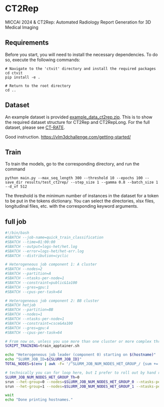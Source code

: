 # CT2Rep
MICCAI 2024 & CT2Rep: Automated Radiology Report Generation for 3D Medical Imaging
 
 
## Requirements

Before you start, you will need to install the necessary dependencies. To do so, execute the following commands:

```setup
# Navigate to the 'ctvit' directory and install the required packages
cd ctvit
pip install -e .

# Return to the root directory
cd ..
```

## Dataset

An example dataset is provided [example_data_ct2rep.zip](https://huggingface.co/generatect/GenerateCT/blob/main/example_data_ct2rep.zip). This is to show the required dataset structure for CT2Rep and CT2RepLong. For the full dataset, please see [CT-RATE](https://huggingface.co/datasets/ibrahimhamamci/CT-RATE).

Good instruction. 
https://vlm3dchallenge.com/getting-started/


## Train

To train the models, go to the corresponding directory, and run the command

```train
python main.py --max_seq_length 300 --threshold 10 --epochs 100 --save_dir results/test_ct2rep/ --step_size 1 --gamma 0.8 --batch_size 1 --d_vf 512
```
The threshold is the minimum number of instances in the dataset for a token to be put in the tokens dictionary. You can select the directories, xlsx files, longitudinal files, etc. with the corresponding keyword arguments.



## full job 
```bash
#!/bin/bash
#SBATCH --job-name=quick_train_classification
#SBATCH --time=01:00:00
#SBATCH --output=logs-het/het.log
#SBATCH --error=logs-het/het-err.log
#SBATCH --distribution=cyclic

# Heterogeneous job component 1: A cluster
#SBATCH --nodes=2
#SBATCH --partition=A
#SBATCH --ntasks-per-node=1
#SBATCH --constraint=public&1a100
#SBATCH --gres=gpu:1
#SBATCH --cpus-per-task=64

# Heterogeneous job component 2: BB cluster
#SBATCH hetjob
#SBATCH --partition=BB
#SBATCH --nodes=1
#SBATCH --ntasks-per-node=1
#SBATCH --constraint=csce&4a100
#SBATCH --gres=gpu:4
#SBATCH --cpus-per-task=64

# From now on, unless you use more than one cluster or more complex threading/processes, you don't need to change anything below except the sbatch flags above and the script training path. 
SCRIPT_TRAINING=train_apptainer.sh 

echo "Heterogeneous job leader (component 0) starting on $(hostname)"
echo "SLURM_JOB_ID=${SLURM_JOB_ID}"
TOTAL_NODES=$(env | awk -F= '/^SLURM_JOB_NUM_NODES_HET_GROUP_/ {sum += $2} END {print (sum ? sum : 0)}')

# technically you can for loop here, but I prefer to roll out by hand right now because the goal is to keep it easy to catch up as much concept about SLURM environment as possible, not bash script nor python. 
SLURM_JOB_NUM_NODES_HET_GROUP_Th=0
srun --het-group=0 --nodes=$SLURM_JOB_NUM_NODES_HET_GROUP_0 --ntasks-per-node=1 bash -c "bash $SCRIPT_TRAINING $TOTAL_NODES $(hostname) $SLURM_JOB_NUM_NODES_HET_GROUP_Th" &
srun --het-group=1 --nodes=$SLURM_JOB_NUM_NODES_HET_GROUP_1 --ntasks-per-node=1 bash -c "bash $SCRIPT_TRAINING $TOTAL_NODES $(hostname) $SLURM_JOB_NUM_NODES_HET_GROUP_0" &

wait
echo "Done printing hostnames."
```